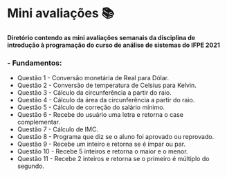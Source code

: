 # Mini avaliações :books:

#### Diretório contendo as mini avaliações semanais da disciplina de introdução à programação do curso de análise de sistemas do IFPE 2021

###  - Fundamentos:

- Questão 1 - Conversão monetária de Real para Dólar.
- Questão 2 - Conversão de temperatura de Celsius para Kelvin.
- Questão 3 - Cálculo da circunferência a partir do raio. 
- Questão 4 - Cálculo da área da circunferência a partir do raio.
- Questão 5 - Cálculo de correção do salário mínimo. 
- Questão 6 - Recebe do usuário uma letra e retorna o case complementar.
- Questão 7 - Cálculo de IMC.
- Questão 8 - Programa que diz se o aluno foi aprovado ou reprovado.
- Questão 9 - Recebe um inteiro e retorna se é ímpar ou par.
- Questão 10 - Recebe 5 inteiros e retorna o maior e o menor.
- Questão 11 - Recebe 2 inteiros e retorna se o primeiro é múltiplo do segundo.

